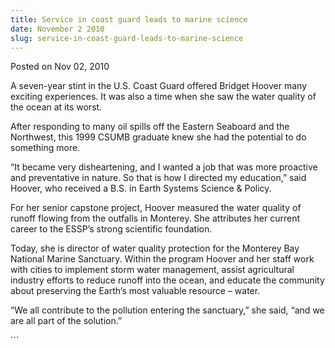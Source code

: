 ```yaml
---
title: Service in coast guard leads to marine science
date: November 2 2010
slug: service-in-coast-guard-leads-to-marine-science
---
```


 
<span class="date">Posted on Nov 02, 2010 </span>
<p>
  A seven-year stint in the U.S. Coast Guard offered Bridget Hoover many
  exciting experiences. It was also a time when she saw the water quality of the
  ocean at its worst.
</p>
<p>
  After responding to many oil spills off the Eastern Seaboard and the
  Northwest, this 1999 CSUMB graduate knew she had the potential to do something
  more.
</p>
<p>
  &#x201C;It became very disheartening, and I wanted a job that was more
  proactive and preventative in nature. So that is how I directed my
  education,&#x201D; said Hoover, who received a B.S. in Earth Systems Science
  &amp; Policy.
</p>
<p>
  For her senior capstone project, Hoover measured the water quality of runoff
  flowing from the outfalls in Monterey. She attributes her current career to
  the ESSP&#x2019;s strong scientific foundation.
</p>
<p>
  Today, she is director of water quality protection for the Monterey Bay
  National Marine Sanctuary. Within the program Hoover and her staff work with
  cities to implement storm water management, assist agricultural industry
  efforts to reduce runoff into the ocean, and educate the community about
  preserving the Earth&#x2019;s most valuable resource &#x2013; water.
</p>
<p>
  &#x201C;We all contribute to the pollution entering the sanctuary,&#x201D; she
  said, &#x201C;and we are all part of the solution.&#x201D;
</p>
```
